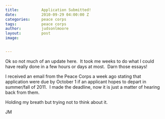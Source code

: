 ```yaml
---
title:			Application Submitted!
date:			2010-09-29 04:00:00 Z
categories:		peace corps
tags:			peace corps
author:			judsonlmoore
layout:			post
image:			


---
```


Ok so not much of an update here.  It took me weeks to do what I could have really done in a few hours or days at most.  Darn those essays!

I received an email from the Peace Corps a week ago stating that application were due by October 1 if an applicant hopes to depart in summer/fall of 2011.  I made the deadline, now it is just a matter of hearing back from them.

Holding my breath but trying not to think about it.

JM
